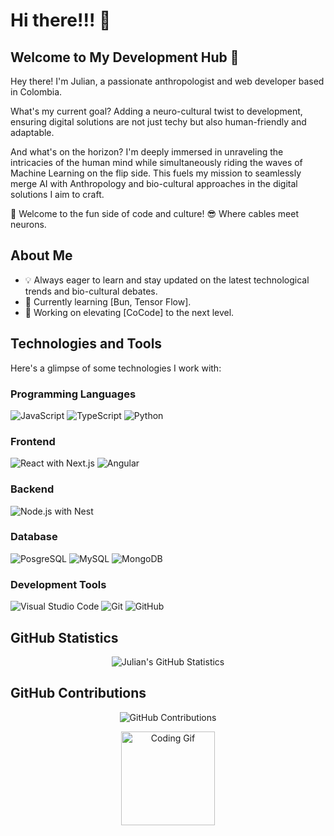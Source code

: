 # Hi there!!! 👋
## Welcome to My Development Hub 🚀

Hey there! I'm Julian, a passionate anthropologist and web developer based in Colombia.

What's my current goal? Adding a neuro-cultural twist to development, ensuring digital solutions are not just techy but also human-friendly and adaptable.

And what's on the horizon? I'm deeply immersed in unraveling the intricacies of the human mind while simultaneously riding the waves of Machine Learning on the flip side. This fuels my mission to seamlessly merge AI with Anthropology and bio-cultural approaches in the digital solutions I aim to craft.

🚀 Welcome to the fun side of code and culture! 😎 Where cables meet neurons.

## About Me
- 💡 Always eager to learn and stay updated on the latest technological trends and bio-cultural debates.
- 🌱 Currently learning [Bun, Tensor Flow].
- 🔭 Working on elevating [CoCode] to the next level.

## Technologies and Tools
Here's a glimpse of some technologies I work with:

### Programming Languages
![JavaScript](https://img.shields.io/badge/JavaScript-FFF?logo=javascript&logoColor=ddc508&style=flat) ![TypeScript](https://img.shields.io/badge/TypeScript-FFF?logo=typescript&logoColor=3178C6&style=flat) ![Python](https://img.shields.io/badge/Python-FFF?logo=python&logoColor=306998&style=flat)

### Frontend
![React with Next.js](https://img.shields.io/badge/React_with_Next.js-FFF?logo=react&logoColor=61DAFB&style=flat) ![Angular](https://img.shields.io/badge/Angular-FFF?logo=angular&logoColor=DD0031&style=flat)

### Backend
![Node.js with Nest](https://img.shields.io/badge/Node.js_with_Nest-FFF?logo=node.js&logoColor=339933&style=flat)

### Database
![PosgreSQL](https://img.shields.io/badge/PosgreSQL-FFF?logo=postgresql&logoColor=336791&style=flat) ![MySQL](https://img.shields.io/badge/MySQL-FFF?logo=mysql&logoColor=4479A1&style=flat) ![MongoDB](https://img.shields.io/badge/MongoDB-FFF?logo=mongodb&logoColor=47A248&style=flat)

### Development Tools
![Visual Studio Code](https://img.shields.io/badge/Visual_Studio_Code-FFF?logo=visual-studio-code&logoColor=007ACC&style=flat) ![Git](https://img.shields.io/badge/Git-FFF?logo=git&logoColor=F05032&style=flat) ![GitHub](https://img.shields.io/badge/GitHub-FFF?logo=github&logoColor=181717&style=flat)

## GitHub Statistics
<div align="center">
  <img src="https://github-readme-stats.vercel.app/api?username=Jandres373&show_icons=true&count_private=true&theme=radical" alt="Julian's GitHub Statistics">
</div>

## GitHub Contributions
<div align="center">
  <img src="https://img.shields.io/badge/Sourcerer-Jandres373-blue?style=social&logo=github" alt="GitHub Contributions">
</div>

<!-- Animations and Visual Effects -->
<p align="center">
  <img src="https://media.giphy.com/media/6jF1UlK6Qtq3O/giphy.gif" alt="Coding Gif" height="150">
</p>

<!--
**Jandres373/Jandres373** is a ✨ _special_ ✨ repository because its `README.md` (this file) appears on your GitHub profile.

Here are some ideas to get you started:

- 🔭 I’m currently working on ...
- 🌱 I’m currently learning ...
- 👯 I’m looking to collaborate on ...
- 🤔 I’m looking for help with ...
- 💬 Ask me about ...
- 📫 How to reach me: ...
- 😄 Pronouns: ...
- ⚡ Fun fact: ...
-->
